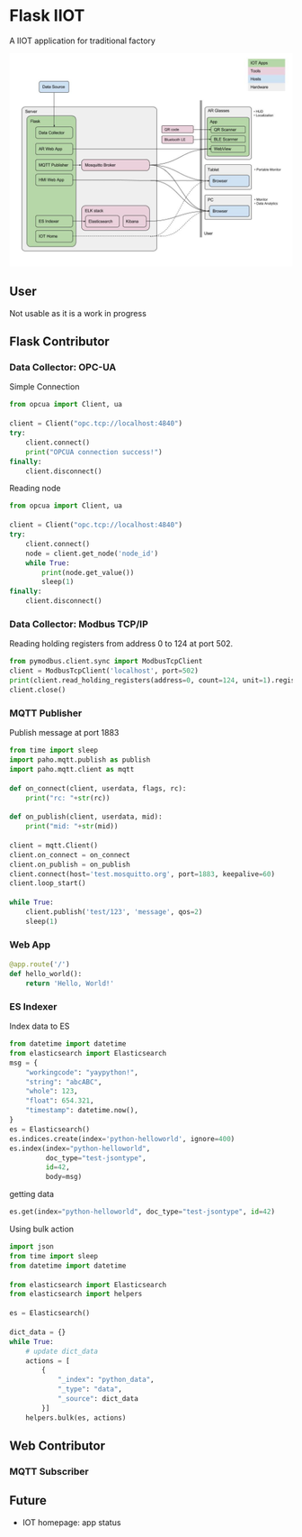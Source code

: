 # Flask IIOT
A IIOT application for traditional factory

![alt text][plan]

[plan]: https://github.com/ericyeh1995/Flask_IIOT/blob/master/plan_1.jpg "plan 1"

## User
Not usable as it is a work in progress
## Flask Contributor
### Data Collector: OPC-UA
Simple Connection
```python
from opcua import Client, ua

client = Client("opc.tcp://localhost:4840")
try:
    client.connect()
    print("OPCUA connection success!")
finally:
    client.disconnect()
```
Reading node
```python
from opcua import Client, ua

client = Client("opc.tcp://localhost:4840")
try:
    client.connect()
    node = client.get_node('node_id')
    while True:
        print(node.get_value())
        sleep(1)
finally:
    client.disconnect()
```
### Data Collector: Modbus TCP/IP
Reading holding registers from address 0 to 124 at port 502.
```python
from pymodbus.client.sync import ModbusTcpClient
client = ModbusTcpClient('localhost', port=502)
print(client.read_holding_registers(address=0, count=124, unit=1).registers)
client.close()
```
### MQTT Publisher
Publish message at port 1883
```python
from time import sleep
import paho.mqtt.publish as publish
import paho.mqtt.client as mqtt

def on_connect(client, userdata, flags, rc):
    print("rc: "+str(rc))
    
def on_publish(client, userdata, mid):
    print("mid: "+str(mid))
    
client = mqtt.Client()
client.on_connect = on_connect
client.on_publish = on_publish
client.connect(host='test.mosquitto.org', port=1883, keepalive=60)
client.loop_start()

while True:
    client.publish('test/123', 'message', qos=2)
    sleep(1)
```
### Web App
```python
@app.route('/')
def hello_world():
    return 'Hello, World!'
```
### ES Indexer
Index data to ES
```python
from datetime import datetime
from elasticsearch import Elasticsearch
msg = {
    "workingcode": "yaypython!",
    "string": "abcABC",
    "whole": 123,
    "float": 654.321,
    "timestamp": datetime.now(),
}
es = Elasticsearch()
es.indices.create(index='python-helloworld', ignore=400)
es.index(index="python-helloworld",
         doc_type="test-jsontype",
         id=42,
         body=msg)
```
getting data
```python
es.get(index="python-helloworld", doc_type="test-jsontype", id=42)
```
Using bulk action
```python
import json
from time import sleep
from datetime import datetime

from elasticsearch import Elasticsearch
from elasticsearch import helpers

es = Elasticsearch()

dict_data = {}
while True:
	# update dict_data
    actions = [
        {
            "_index": "python_data",
            "_type": "data",
            "_source": dict_data
        }]
    helpers.bulk(es, actions)
```
## Web Contributor
### MQTT Subscriber


## Future
 * IOT homepage: app status




